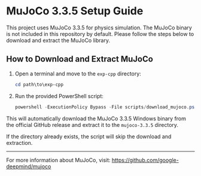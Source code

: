 # MuJoCo 3.3.5 Setup Guide

This project uses MuJoCo 3.3.5 for physics simulation. The MuJoCo binary is not included in this repository by default. Please follow the steps below to download and extract the MuJoCo library.

## How to Download and Extract MuJoCo

1. Open a terminal and move to the `exp-cpp` directory:
   ```powershell
   cd path\to\exp-cpp
   ```

2. Run the provided PowerShell script:
   ```powershell
   powershell -ExecutionPolicy Bypass -File scripts/download_mujoco.ps1
   ```

This will automatically download the MuJoCo 3.3.5 Windows binary from the official GitHub release and extract it to the `mujoco-3.3.5` directory.

If the directory already exists, the script will skip the download and extraction.

---

For more information about MuJoCo, visit: https://github.com/google-deepmind/mujoco
